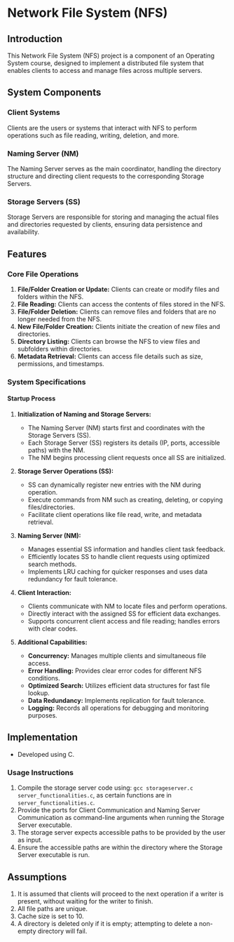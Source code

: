 # Network File System (NFS)

## Introduction
This Network File System (NFS) project is a component of an Operating System course, designed to implement a distributed file system that enables clients to access and manage files across multiple servers.

## System Components

### Client Systems
Clients are the users or systems that interact with NFS to perform operations such as file reading, writing, deletion, and more.

### Naming Server (NM)
The Naming Server serves as the main coordinator, handling the directory structure and directing client requests to the corresponding Storage Servers.

### Storage Servers (SS)
Storage Servers are responsible for storing and managing the actual files and directories requested by clients, ensuring data persistence and availability.

## Features

### Core File Operations
1. **File/Folder Creation or Update:** Clients can create or modify files and folders within the NFS.
2. **File Reading:** Clients can access the contents of files stored in the NFS.
3. **File/Folder Deletion:** Clients can remove files and folders that are no longer needed from the NFS.
4. **New File/Folder Creation:** Clients initiate the creation of new files and directories.
5. **Directory Listing:** Clients can browse the NFS to view files and subfolders within directories.
6. **Metadata Retrieval:** Clients can access file details such as size, permissions, and timestamps.

### System Specifications

#### Startup Process
1. **Initialization of Naming and Storage Servers:** 
   - The Naming Server (NM) starts first and coordinates with the Storage Servers (SS).
   - Each Storage Server (SS) registers its details (IP, ports, accessible paths) with the NM.
   - The NM begins processing client requests once all SS are initialized.

2. **Storage Server Operations (SS):**
   - SS can dynamically register new entries with the NM during operation.
   - Execute commands from NM such as creating, deleting, or copying files/directories.
   - Facilitate client operations like file read, write, and metadata retrieval.

3. **Naming Server (NM):**
   - Manages essential SS information and handles client task feedback.
   - Efficiently locates SS to handle client requests using optimized search methods.
   - Implements LRU caching for quicker responses and uses data redundancy for fault tolerance.

4. **Client Interaction:**
   - Clients communicate with NM to locate files and perform operations.
   - Directly interact with the assigned SS for efficient data exchanges.
   - Supports concurrent client access and file reading; handles errors with clear codes.

5. **Additional Capabilities:**
   - **Concurrency:** Manages multiple clients and simultaneous file access.
   - **Error Handling:** Provides clear error codes for different NFS conditions.
   - **Optimized Search:** Utilizes efficient data structures for fast file lookup.
   - **Data Redundancy:** Implements replication for fault tolerance.
   - **Logging:** Records all operations for debugging and monitoring purposes.

## Implementation
- Developed using C.

### Usage Instructions

1. Compile the storage server code using: `gcc storageserver.c server_functionalities.c`, as certain functions are in `server_functionalities.c`.
2. Provide the ports for Client Communication and Naming Server Communication as command-line arguments when running the Storage Server executable.
3. The storage server expects accessible paths to be provided by the user as input.
4. Ensure the accessible paths are within the directory where the Storage Server executable is run.

## Assumptions

1. It is assumed that clients will proceed to the next operation if a writer is present, without waiting for the writer to finish.
2. All file paths are unique.
3. Cache size is set to 10.
4. A directory is deleted only if it is empty; attempting to delete a non-empty directory will fail.
